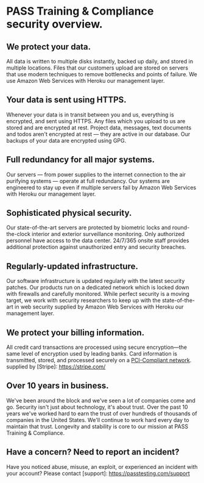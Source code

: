 # PASS Training & Compliance security overview.

## We protect your data.

All data is written to multiple disks instantly, backed up daily, and stored in multiple locations. Files that our customers upload are stored on servers that use modern techniques to remove bottlenecks and points of failure. We use Amazon Web Services with Heroku our management layer.

## Your data is sent using HTTPS.

Whenever your data is in transit between you and us, everything is encrypted, and sent using HTTPS. Any files which you upload to us are stored and are encrypted at rest. Project data, messages, text documents and todos aren't encrypted at rest — they are active in our database. Our backups of your data are encrypted using GPG.

## Full redundancy for all major systems.

Our servers — from power supplies to the internet connection to the air purifying systems — operate at full redundancy. Our systems are engineered to stay up even if multiple servers fail by Amazon Web Services with Heroku our management layer.

## Sophisticated physical security.

Our state-of-the-art servers are protected by biometric locks and round-the-clock interior and exterior surveillance monitoring. Only authorized personnel have access to the data center. 24/7/365 onsite staff provides additional protection against unauthorized entry and security breaches.

## Regularly-updated infrastructure.

Our software infrastructure is updated regularly with the latest security patches. Our products run on a dedicated network which is locked down with firewalls and carefully monitored. While perfect security is a moving target, we work with security researchers to keep up with the state-of-the-art in web security supplied by Amazon Web Services with Heroku our management layer.

## We protect your billing information.

All credit card transactions are processed using secure encryption—the same level of encryption used by leading banks. Card information is transmitted, stored, and processed securely on a <a href="https://en.wikipedia.org/wiki/Payment_Card_Industry_Data_Security_Standard">PCI-Compliant network</a>. supplied by [Stripe]: https://stripe.com/

## Over 10 years in business.

We've been around the block and we've seen a lot of companies come and go. Security isn't just about technology, it's about trust. Over the past 10 years we've worked hard to earn the trust of over hundreds of thousands of companies in the United States. We'll continue to work hard every day to maintain that trust. Longevity and stability is core to our mission at PASS Training & Compliance.

## Have a concern? Need to report an incident?

Have you noticed abuse, misuse, an exploit, or experienced an incident with your account? Please contact [support]: https://passtesting.com/support
